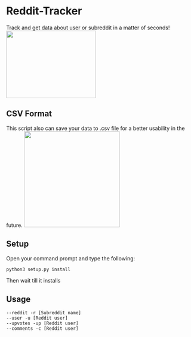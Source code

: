 # Reddit-Tracker
Track and get data about user or subreddit in a matter of seconds!
<img src="https://media.wired.com/photos/5954a1b05578bd7594c46869/master/w_2560%2Cc_limit/reddit-alien-red-st.jpg" width="240" height="180" />

## CSV Format
This script also can save your data to .csv file for a better
usability in the future.
<img src="https://files.softicons.com/download/system-icons/lozengue-filetype-icons-by-gurato/png/512/CSV.png" width="256" height="256" />


## Setup
Open your command prompt and type the following:
```
python3 setup.py install
```
Then wait till it installs

## Usage
```
--reddit -r [Subreddit name]
--user -u [Reddit user]
--upvotes -up [Reddit user]
--comments -c [Reddit user]
```



